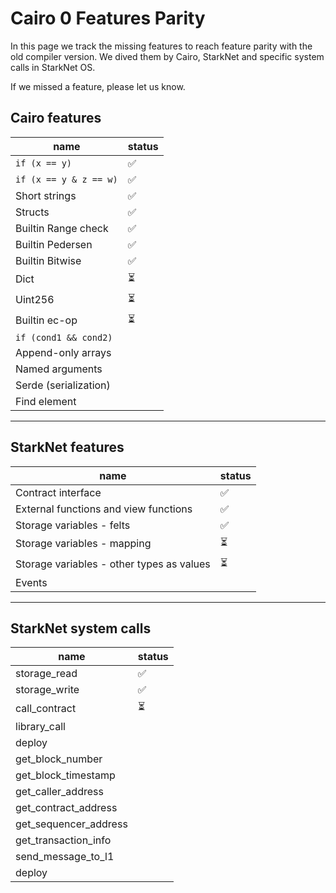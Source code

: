 # Cairo 0 Features Parity
 
 In this page we track the missing features to reach feature parity with the old compiler version. We dived them by Cairo, StarkNet and specific system calls in StarkNet OS.
 
 If we missed a feature, please let us know.

## Cairo features
| name                   | status |
|------------------------|--------|
| `if (x == y)`            | ✅      |
| `if (x == y & z == w)` | ✅     |
| Short strings          | ✅      |
| Structs                | ✅      |
| Builtin Range check    | ✅      |
| Builtin Pedersen       | ✅      |
| Builtin Bitwise        | ✅      |
| Dict                   | ⏳      |
| Uint256                | ⏳      |
| Builtin ec-op          | ⏳      |
| `if (cond1 && cond2)`  |        |
| Append-only arrays     |        |
| Named arguments        |        |
| Serde (serialization)  |        |
| Find element           |        |


---

## StarkNet features

| name                                      | status |
|-------------------------------------------|--------|
| Contract interface                        | ✅      |
| External functions and view functions     | ✅      |
| Storage variables - felts                 | ✅      |
| Storage variables - mapping               | ⏳      |
| Storage variables - other types as values | ⏳      |
| Events                                    |        |


---

## StarkNet system calls

| name                  | status |
|-----------------------|--------|
| storage_read          | ✅      |
| storage_write         | ✅      |
| call_contract         | ⏳      |
| library_call          |        |
| deploy                |        |
| get_block_number      |        |
| get_block_timestamp   |        |
| get_caller_address    |        |
| get_contract_address  |        |
| get_sequencer_address |        |
| get_transaction_info  |        |
| send_message_to_l1    |        |
| deploy                |        |


